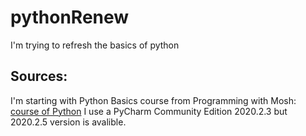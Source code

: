 # pythonRenew
 I'm trying to refresh the basics of python
 
 ## Sources:
 I'm starting with Python Basics course from Programming with Mosh:
 [course of Python](https://www.youtube.com/watch?v=_uQrJ0TkZlc)
 I use a PyCharm Community Edition 2020.2.3 but 2020.2.5 version is avalible.
